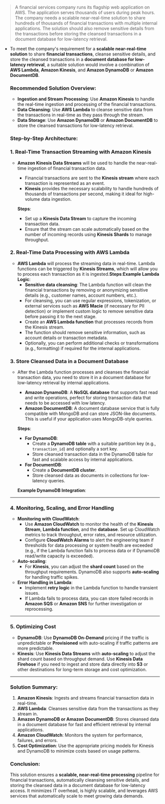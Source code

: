> A financial services company runs its flagship web application on AWS. The application serves thousands of users during peak hours. The company needs a scalable near-real-time solution to share hundreds of thousands of financial transactions with multiple internal applications. The solution should also remove sensitive details from the transactions before storing the cleansed transactions in a document database for low-latency retrieval.

- To meet the company's requirement for a **scalable near-real-time solution** to share **financial transactions**, cleanse sensitive details, and store the cleansed transactions in a **document database for low-latency retrieval**, a suitable solution would involve a combination of **AWS Lambda**, **Amazon Kinesis**, and **Amazon DynamoDB** or **Amazon DocumentDB**.

    ### **Recommended Solution Overview**:

    - **Ingestion and Stream Processing**: Use **Amazon Kinesis** to handle the real-time ingestion and processing of the financial transactions.
    - **Data Cleansing**: Use **AWS Lambda** to cleanse sensitive data from the transactions in real-time as they pass through the stream.
    - **Data Storage**: Use **Amazon DynamoDB** or **Amazon DocumentDB** to store the cleansed transactions for low-latency retrieval.

    ### **Step-by-Step Architecture**:

    ### **1. Real-Time Transaction Streaming with Amazon Kinesis**

    - **Amazon Kinesis Data Streams** will be used to handle the near-real-time ingestion of financial transaction data.
        - Financial transactions are sent to the **Kinesis stream** where each transaction is represented as an event.
        - **Kinesis** provides the necessary scalability to handle hundreds of thousands of transactions per second, making it ideal for high-volume data ingestion.
        
        **Steps**:
        
        - Set up a **Kinesis Data Stream** to capture the incoming transaction data.
        - Ensure that the stream can scale automatically based on the number of incoming records using **Kinesis Shards** to manage throughput.

    ### **2. Real-Time Data Processing with AWS Lambda**

    - **AWS Lambda** will process the streaming data in real-time. Lambda functions can be triggered by **Kinesis Streams**, which will allow you to process each transaction as it is ingested.**Steps**:**Example Lambda Logic**:
        - **Sensitive data cleansing**: The Lambda function will clean the financial transactions by removing or anonymizing sensitive details (e.g., customer names, account numbers, etc.).
        - For cleansing, you can use regular expressions, tokenization, or external services such as **AWS Macie** (if necessary for PII detection) or implement custom logic to remove sensitive data before passing it to the next stage.
        - Create an **AWS Lambda function** that processes records from the Kinesis stream.
        - The function should remove sensitive information, such as account details or transaction metadata.
        - Optionally, you can perform additional checks or transformations (e.g., formatting) if required for the internal applications.

    ### **3. Store Cleansed Data in a Document Database**

    - After the Lambda function processes and cleanses the financial transaction data, you need to store it in a document database for low-latency retrieval by internal applications.
        - **Amazon DynamoDB**: A **NoSQL database** that supports fast read and write operations, perfect for storing transaction data that needs to be accessed with low latency.
        - **Amazon DocumentDB**: A document database service that is fully compatible with MongoDB and can store JSON-like documents. This is useful if your application uses MongoDB-style queries.
        
        **Steps**:
        
        - **For DynamoDB**:
            - Create a **DynamoDB table** with a suitable partition key (e.g., `transaction_id`) and optionally a sort key.
            - Store cleansed transaction data in the DynamoDB table for fast and scalable access by internal applications.
        - **For DocumentDB**:
            - Create a **DocumentDB cluster**.
            - Store cleansed data as documents in collections for low-latency queries.
        
        **Example DynamoDB Integration**:
        

    ---

    ### **4. Monitoring, Scaling, and Error Handling**

    - **Monitoring with CloudWatch**:
        - Use **Amazon CloudWatch** to monitor the health of the **Kinesis Stream**, **Lambda function**, and the **database**. Set up CloudWatch metrics to track throughput, error rates, and resource utilization.
        - Configure **CloudWatch Alarms** to alert the engineering team if thresholds for data processing or system health are exceeded (e.g., if the Lambda function fails to process data or if DynamoDB read/write capacity is exceeded).
    - **Auto-scaling**:
        - For **Kinesis**, you can adjust the **shard count** based on the throughput requirements. DynamoDB also supports **auto-scaling** for handling traffic spikes.
    - **Error Handling in Lambda**:
        - Implement **retry logic** in the Lambda function to handle transient issues.
        - If Lambda fails to process data, you can store failed records in **Amazon SQS** or **Amazon SNS** for further investigation or reprocessing.

    ---

    ### **5. Optimizing Cost**

    - **DynamoDB**: Use **DynamoDB On-Demand** pricing if the traffic is unpredictable or **Provisioned** with auto-scaling if traffic patterns are more predictable.
    - **Kinesis**: Use **Kinesis Data Streams** with **auto-scaling** to adjust the shard count based on throughput demand. Use **Kinesis Data Firehose** if you need to ingest and store data directly into **S3** or other destinations for long-term storage and cost optimization.

    ---

    ### **Solution Summary:**

    1. **Amazon Kinesis**: Ingests and streams financial transaction data in real-time.
    2. **AWS Lambda**: Cleanses sensitive data from the transactions as they stream in.
    3. **Amazon DynamoDB or Amazon DocumentDB**: Stores cleansed data in a document database for fast and efficient retrieval by internal applications.
    4. **Amazon CloudWatch**: Monitors the system for performance, failures, and errors.
    5. **Cost Optimization**: Use the appropriate pricing models for Kinesis and DynamoDB to minimize costs based on usage patterns.

    ### **Conclusion:**

    This solution ensures a **scalable, near-real-time processing** pipeline for financial transactions, automatically cleansing sensitive details, and storing the cleansed data in a document database for low-latency access. It minimizes IT overhead, is highly scalable, and leverages AWS services that automatically scale to meet growing data demands.